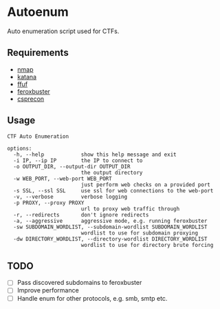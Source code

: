 # Autoenum

Auto enumeration script used for CTFs.

## Requirements

- [nmap](https://nmap.org/)
- [katana](https://github.com/projectdiscovery/katana)
- [ffuf](https://github.com/ffuf/ffuf)
- [feroxbuster](https://github.com/epi052/feroxbuster)
- [csprecon](https://github.com/edoardottt/csprecon)

## Usage
```
CTF Auto Enumeration

options:
  -h, --help            show this help message and exit
  -i IP, --ip IP        the IP to connect to
  -o OUTPUT_DIR, --output-dir OUTPUT_DIR
                        the output directory
  -w WEB_PORT, --web-port WEB_PORT
                        just perform web checks on a provided port
  -s SSL, --ssl SSL     use ssl for web connections to the web-port
  -v, --verbose         verbose logging
  -p PROXY, --proxy PROXY
                        url to proxy web traffic through
  -r, --redirects       don't ignore redirects
  -a, --aggressive      aggressive mode, e.g. running feroxbuster
  -sw SUBDOMAIN_WORDLIST, --subdomain-wordlist SUBDOMAIN_WORDLIST
                        wordlist to use for subdomain proxying
  -dw DIRECTORY_WORDLIST, --directory-wordlist DIRECTORY_WORDLIST
                        wordlist to use for directory brute forcing
```

## TODO

- [ ] Pass discovered subdomains to feroxbuster
- [ ] Improve performance
- [ ] Handle enum for other protocols, e.g. smb, smtp etc.